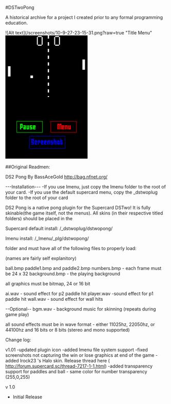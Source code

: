 #DSTwoPong

A historical archive for a project I created prior to any formal programming education.


![Alt text](/screenshots/10-9-27-23-15-31.png?raw=true "Title Menu"
![Alt text](/screenshots/10-9-27-21-18-13.png?raw=true "In Game")


##Original Readmen:

DS2 Pong
By BassAceGold
http://bag.nfnet.org/

---Installation---
-If you use Imenu, just copy the Imenu folder to the root of your card.
-If you use the default supercard menu, copy the _dstwoplug folder to the root of your card



DS2 Pong is a native pong plugin for the Supercard DSTwo! 
It is fully skinable(the game itself, not the menus). All skins (in their respective titled folders) should
be placed in the 


Supercard default install:
/_dstwoplug/dstwopong/ 

Imenu install:
/_Imenu/_plg/dstwopong/

folder and must have all of the following files
to properly load:

(names are fairly self explanitory)

ball.bmp
paddle1.bmp and paddle2.bmp 
numbers.bmp - each frame must be 24 x 32
background.bmp - the playing background

all graphics must be bitmap, 24 or 16 bit

ai.wav - sound effect for p2 paddle hit
player.wav -sound effect for p1 paddle hit
wall.wav - sound effect for wall hits

--Optional--
bgm.wav - background music for skinning (repeats during game play)

all sound effects must be in wave format - either 11025hz, 22050hz, or 44100hz 
and 16 bits or 8 bits (stereo and mono supported)




Change log:

v1.01
-updated plugin icon
-added Imenu file system support
-fixed screenshots not capturing the win or lose graphics at end of the game
-added Irock23 's Halo skin. Release thread here ( http://forum.supercard.sc/thread-7217-1-1.html)
-added transparency support for paddles and ball - same color for number transparency (255,0,255)


v 1.0
- Initial Release


